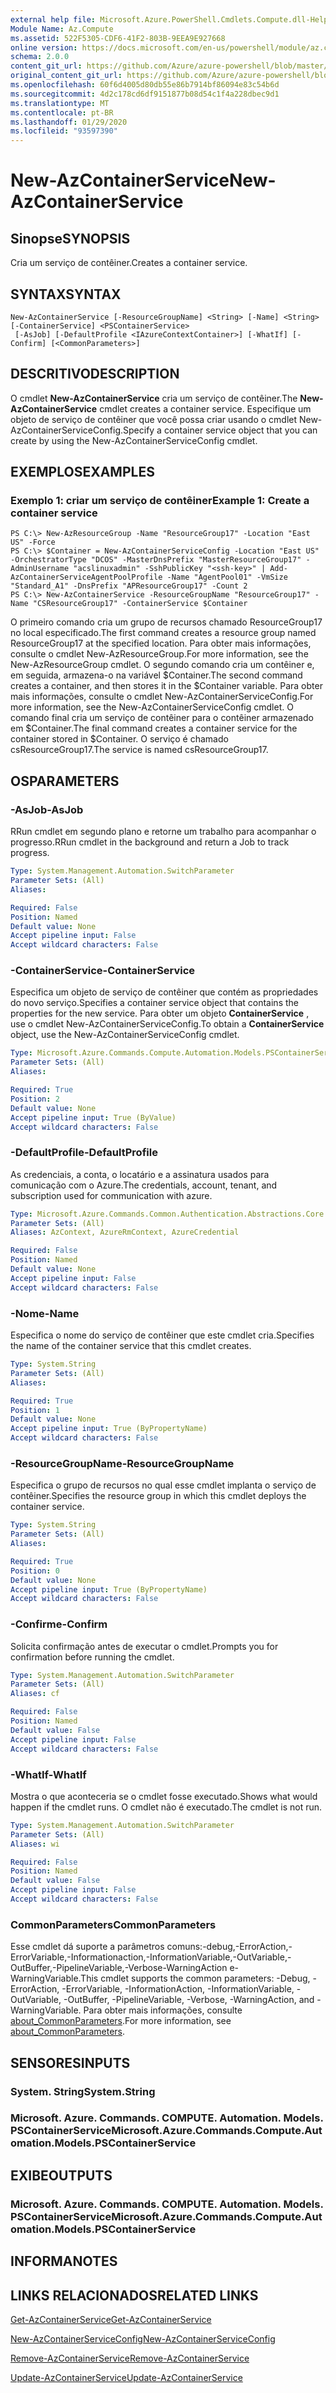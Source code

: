 ```yaml
---
external help file: Microsoft.Azure.PowerShell.Cmdlets.Compute.dll-Help.xml
Module Name: Az.Compute
ms.assetid: 522F5305-CDF6-41F2-803B-9EEA9E927668
online version: https://docs.microsoft.com/en-us/powershell/module/az.compute/new-azcontainerservice
schema: 2.0.0
content_git_url: https://github.com/Azure/azure-powershell/blob/master/src/Compute/Compute/help/New-AzContainerService.md
original_content_git_url: https://github.com/Azure/azure-powershell/blob/master/src/Compute/Compute/help/New-AzContainerService.md
ms.openlocfilehash: 60f6d4005d80db55e86b7914bf86094e83c54b6d
ms.sourcegitcommit: 4d2c178cd6df9151877b08d54c1f4a228dbec9d1
ms.translationtype: MT
ms.contentlocale: pt-BR
ms.lasthandoff: 01/29/2020
ms.locfileid: "93597390"
---
```

# <span data-ttu-id="f806c-101">New-AzContainerService</span><span class="sxs-lookup"><span data-stu-id="f806c-101">New-AzContainerService</span></span>

## <span data-ttu-id="f806c-102">Sinopse</span><span class="sxs-lookup"><span data-stu-id="f806c-102">SYNOPSIS</span></span>
<span data-ttu-id="f806c-103">Cria um serviço de contêiner.</span><span class="sxs-lookup"><span data-stu-id="f806c-103">Creates a container service.</span></span>

## <span data-ttu-id="f806c-104">SYNTAX</span><span class="sxs-lookup"><span data-stu-id="f806c-104">SYNTAX</span></span>

```
New-AzContainerService [-ResourceGroupName] <String> [-Name] <String> [-ContainerService] <PSContainerService>
 [-AsJob] [-DefaultProfile <IAzureContextContainer>] [-WhatIf] [-Confirm] [<CommonParameters>]
```

## <span data-ttu-id="f806c-105">DESCRITIVO</span><span class="sxs-lookup"><span data-stu-id="f806c-105">DESCRIPTION</span></span>
<span data-ttu-id="f806c-106">O cmdlet **New-AzContainerService** cria um serviço de contêiner.</span><span class="sxs-lookup"><span data-stu-id="f806c-106">The **New-AzContainerService** cmdlet creates a container service.</span></span>
<span data-ttu-id="f806c-107">Especifique um objeto de serviço de contêiner que você possa criar usando o cmdlet New-AzContainerServiceConfig.</span><span class="sxs-lookup"><span data-stu-id="f806c-107">Specify a container service object that you can create by using the New-AzContainerServiceConfig cmdlet.</span></span>

## <span data-ttu-id="f806c-108">EXEMPLOS</span><span class="sxs-lookup"><span data-stu-id="f806c-108">EXAMPLES</span></span>

### <span data-ttu-id="f806c-109">Exemplo 1: criar um serviço de contêiner</span><span class="sxs-lookup"><span data-stu-id="f806c-109">Example 1: Create a container service</span></span>
```
PS C:\> New-AzResourceGroup -Name "ResourceGroup17" -Location "East US" -Force
PS C:\> $Container = New-AzContainerServiceConfig -Location "East US" -OrchestratorType "DCOS" -MasterDnsPrefix "MasterResourceGroup17" -AdminUsername "acslinuxadmin" -SshPublicKey "<ssh-key>" | Add-AzContainerServiceAgentPoolProfile -Name "AgentPool01" -VmSize "Standard_A1" -DnsPrefix "APResourceGroup17" -Count 2
PS C:\> New-AzContainerService -ResourceGroupName "ResourceGroup17" -Name "CSResourceGroup17" -ContainerService $Container
```

<span data-ttu-id="f806c-110">O primeiro comando cria um grupo de recursos chamado ResourceGroup17 no local especificado.</span><span class="sxs-lookup"><span data-stu-id="f806c-110">The first command creates a resource group named ResourceGroup17 at the specified location.</span></span>
<span data-ttu-id="f806c-111">Para obter mais informações, consulte o cmdlet New-AzResourceGroup.</span><span class="sxs-lookup"><span data-stu-id="f806c-111">For more information, see the New-AzResourceGroup cmdlet.</span></span>
<span data-ttu-id="f806c-112">O segundo comando cria um contêiner e, em seguida, armazena-o na variável $Container.</span><span class="sxs-lookup"><span data-stu-id="f806c-112">The second command creates a container, and then stores it in the $Container variable.</span></span>
<span data-ttu-id="f806c-113">Para obter mais informações, consulte o cmdlet New-AzContainerServiceConfig.</span><span class="sxs-lookup"><span data-stu-id="f806c-113">For more information, see the New-AzContainerServiceConfig cmdlet.</span></span>
<span data-ttu-id="f806c-114">O comando final cria um serviço de contêiner para o contêiner armazenado em $Container.</span><span class="sxs-lookup"><span data-stu-id="f806c-114">The final command creates a container service for the container stored in $Container.</span></span>
<span data-ttu-id="f806c-115">O serviço é chamado csResourceGroup17.</span><span class="sxs-lookup"><span data-stu-id="f806c-115">The service is named csResourceGroup17.</span></span>

## <span data-ttu-id="f806c-116">OS</span><span class="sxs-lookup"><span data-stu-id="f806c-116">PARAMETERS</span></span>

### <span data-ttu-id="f806c-117">-AsJob</span><span class="sxs-lookup"><span data-stu-id="f806c-117">-AsJob</span></span>
<span data-ttu-id="f806c-118">RRun cmdlet em segundo plano e retorne um trabalho para acompanhar o progresso.</span><span class="sxs-lookup"><span data-stu-id="f806c-118">RRun cmdlet in the background and return a Job to track progress.</span></span>

```yaml
Type: System.Management.Automation.SwitchParameter
Parameter Sets: (All)
Aliases:

Required: False
Position: Named
Default value: None
Accept pipeline input: False
Accept wildcard characters: False
```

### <span data-ttu-id="f806c-119">-ContainerService</span><span class="sxs-lookup"><span data-stu-id="f806c-119">-ContainerService</span></span>
<span data-ttu-id="f806c-120">Especifica um objeto de serviço de contêiner que contém as propriedades do novo serviço.</span><span class="sxs-lookup"><span data-stu-id="f806c-120">Specifies a container service object that contains the properties for the new service.</span></span>
<span data-ttu-id="f806c-121">Para obter um objeto **ContainerService** , use o cmdlet New-AzContainerServiceConfig.</span><span class="sxs-lookup"><span data-stu-id="f806c-121">To obtain a **ContainerService** object, use the New-AzContainerServiceConfig cmdlet.</span></span>

```yaml
Type: Microsoft.Azure.Commands.Compute.Automation.Models.PSContainerService
Parameter Sets: (All)
Aliases:

Required: True
Position: 2
Default value: None
Accept pipeline input: True (ByValue)
Accept wildcard characters: False
```

### <span data-ttu-id="f806c-122">-DefaultProfile</span><span class="sxs-lookup"><span data-stu-id="f806c-122">-DefaultProfile</span></span>
<span data-ttu-id="f806c-123">As credenciais, a conta, o locatário e a assinatura usados para comunicação com o Azure.</span><span class="sxs-lookup"><span data-stu-id="f806c-123">The credentials, account, tenant, and subscription used for communication with azure.</span></span>

```yaml
Type: Microsoft.Azure.Commands.Common.Authentication.Abstractions.Core.IAzureContextContainer
Parameter Sets: (All)
Aliases: AzContext, AzureRmContext, AzureCredential

Required: False
Position: Named
Default value: None
Accept pipeline input: False
Accept wildcard characters: False
```

### <span data-ttu-id="f806c-124">-Nome</span><span class="sxs-lookup"><span data-stu-id="f806c-124">-Name</span></span>
<span data-ttu-id="f806c-125">Especifica o nome do serviço de contêiner que este cmdlet cria.</span><span class="sxs-lookup"><span data-stu-id="f806c-125">Specifies the name of the container service that this cmdlet creates.</span></span>

```yaml
Type: System.String
Parameter Sets: (All)
Aliases:

Required: True
Position: 1
Default value: None
Accept pipeline input: True (ByPropertyName)
Accept wildcard characters: False
```

### <span data-ttu-id="f806c-126">-ResourceGroupName</span><span class="sxs-lookup"><span data-stu-id="f806c-126">-ResourceGroupName</span></span>
<span data-ttu-id="f806c-127">Especifica o grupo de recursos no qual esse cmdlet implanta o serviço de contêiner.</span><span class="sxs-lookup"><span data-stu-id="f806c-127">Specifies the resource group in which this cmdlet deploys the container service.</span></span>

```yaml
Type: System.String
Parameter Sets: (All)
Aliases:

Required: True
Position: 0
Default value: None
Accept pipeline input: True (ByPropertyName)
Accept wildcard characters: False
```

### <span data-ttu-id="f806c-128">-Confirme</span><span class="sxs-lookup"><span data-stu-id="f806c-128">-Confirm</span></span>
<span data-ttu-id="f806c-129">Solicita confirmação antes de executar o cmdlet.</span><span class="sxs-lookup"><span data-stu-id="f806c-129">Prompts you for confirmation before running the cmdlet.</span></span>

```yaml
Type: System.Management.Automation.SwitchParameter
Parameter Sets: (All)
Aliases: cf

Required: False
Position: Named
Default value: False
Accept pipeline input: False
Accept wildcard characters: False
```

### <span data-ttu-id="f806c-130">-WhatIf</span><span class="sxs-lookup"><span data-stu-id="f806c-130">-WhatIf</span></span>
<span data-ttu-id="f806c-131">Mostra o que aconteceria se o cmdlet fosse executado.</span><span class="sxs-lookup"><span data-stu-id="f806c-131">Shows what would happen if the cmdlet runs.</span></span>
<span data-ttu-id="f806c-132">O cmdlet não é executado.</span><span class="sxs-lookup"><span data-stu-id="f806c-132">The cmdlet is not run.</span></span>

```yaml
Type: System.Management.Automation.SwitchParameter
Parameter Sets: (All)
Aliases: wi

Required: False
Position: Named
Default value: False
Accept pipeline input: False
Accept wildcard characters: False
```

### <span data-ttu-id="f806c-133">CommonParameters</span><span class="sxs-lookup"><span data-stu-id="f806c-133">CommonParameters</span></span>
<span data-ttu-id="f806c-134">Esse cmdlet dá suporte a parâmetros comuns:-debug,-ErrorAction,-ErrorVariable,-Informationaction,-InformationVariable,-OutVariable,-OutBuffer,-PipelineVariable,-Verbose-WarningAction e-WarningVariable.</span><span class="sxs-lookup"><span data-stu-id="f806c-134">This cmdlet supports the common parameters: -Debug, -ErrorAction, -ErrorVariable, -InformationAction, -InformationVariable, -OutVariable, -OutBuffer, -PipelineVariable, -Verbose, -WarningAction, and -WarningVariable.</span></span> <span data-ttu-id="f806c-135">Para obter mais informações, consulte [about_CommonParameters](https://go.microsoft.com/fwlink/?LinkID=113216).</span><span class="sxs-lookup"><span data-stu-id="f806c-135">For more information, see [about_CommonParameters](https://go.microsoft.com/fwlink/?LinkID=113216).</span></span>

## <span data-ttu-id="f806c-136">SENSORES</span><span class="sxs-lookup"><span data-stu-id="f806c-136">INPUTS</span></span>

### <span data-ttu-id="f806c-137">System. String</span><span class="sxs-lookup"><span data-stu-id="f806c-137">System.String</span></span>

### <span data-ttu-id="f806c-138">Microsoft. Azure. Commands. COMPUTE. Automation. Models. PSContainerService</span><span class="sxs-lookup"><span data-stu-id="f806c-138">Microsoft.Azure.Commands.Compute.Automation.Models.PSContainerService</span></span>

## <span data-ttu-id="f806c-139">EXIBE</span><span class="sxs-lookup"><span data-stu-id="f806c-139">OUTPUTS</span></span>

### <span data-ttu-id="f806c-140">Microsoft. Azure. Commands. COMPUTE. Automation. Models. PSContainerService</span><span class="sxs-lookup"><span data-stu-id="f806c-140">Microsoft.Azure.Commands.Compute.Automation.Models.PSContainerService</span></span>

## <span data-ttu-id="f806c-141">INFORMA</span><span class="sxs-lookup"><span data-stu-id="f806c-141">NOTES</span></span>

## <span data-ttu-id="f806c-142">LINKS RELACIONADOS</span><span class="sxs-lookup"><span data-stu-id="f806c-142">RELATED LINKS</span></span>

[<span data-ttu-id="f806c-143">Get-AzContainerService</span><span class="sxs-lookup"><span data-stu-id="f806c-143">Get-AzContainerService</span></span>](./Get-AzContainerService.md)

[<span data-ttu-id="f806c-144">New-AzContainerServiceConfig</span><span class="sxs-lookup"><span data-stu-id="f806c-144">New-AzContainerServiceConfig</span></span>](./New-AzContainerServiceConfig.md)

[<span data-ttu-id="f806c-145">Remove-AzContainerService</span><span class="sxs-lookup"><span data-stu-id="f806c-145">Remove-AzContainerService</span></span>](./Remove-AzContainerService.md)

[<span data-ttu-id="f806c-146">Update-AzContainerService</span><span class="sxs-lookup"><span data-stu-id="f806c-146">Update-AzContainerService</span></span>](./Update-AzContainerService.md)


